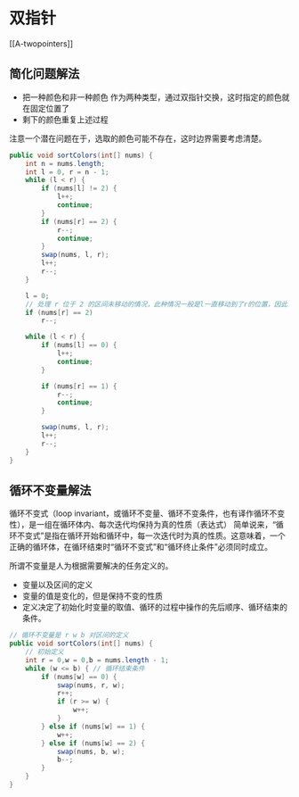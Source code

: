 # 双指针
[[A-twopointers]]
## 简化问题解法
- 把一种颜色和非一种颜色 作为两种类型，通过双指针交换，这时指定的颜色就在固定位置了
- 剩下的颜色重复上述过程

注意一个潜在问题在于，选取的颜色可能不存在，这时边界需要考虑清楚。
```java
public void sortColors(int[] nums) {
	int n = nums.length;
	int l = 0, r = n - 1;
	while (l < r) {
		if (nums[l] != 2) {
			l++;
			continue;
		}
		if (nums[r] == 2) {
			r--;
			continue;
		}
		swap(nums, l, r);
		l++;
		r--;
	}

	l = 0;
	// 处理 r 位于 2 的区间未移动的情况，此种情况一般是l一直移动到了r的位置，因此 r-- 即可解决
	if (nums[r] == 2) 
		r--;

	while (l < r) {
		if (nums[l] == 0) {
			l++;
			continue;
		}

		if (nums[r] == 1) {
			r--;
			continue;
		}

		swap(nums, l, r);
		l++;
		r--;
	}
}
```
## 循环不变量解法
循环不变式（loop invariant，或循环不变量、循环不变条件，也有译作循环不变性），是一组在循环体内、每次迭代均保持为真的性质（表达式）
简单说来，“循环不变式”是指在循环开始和循环中，每一次迭代时为真的性质。这意味着，一个正确的循环体，在循环结束时“循环不变式”和“循环终止条件”必须同时成立。

所谓不变量是人为根据需要解决的任务定义的。
- 变量以及区间的定义
- 变量的值是变化的，但是保持不变的性质
- 定义决定了初始化时变量的取值、循环的过程中操作的先后顺序、循环结束的条件。

```java
// 循环不变量是 r w b 对区间的定义
public void sortColors(int[] nums) {
	// 初始定义
	int r = 0,w = 0,b = nums.length - 1;
	while (w <= b) { // 循环结束条件
		if (nums[w] == 0) {
			swap(nums, r, w);
			r++;
			if (r >= w) {
				w++;
			}
		} else if (nums[w] == 1) {
			w++;
		} else if (nums[w] == 2) {
			swap(nums, b, w);
			b--;
		}
	}
}
```
